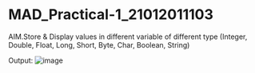 # MAD_Practical-1_21012011103

AIM.Store & Display values in different variable of different type (Integer, Double, Float, Long, Short, Byte, Char, Boolean, String)

Output:
![image](https://github.com/Rohan3429/MAD_Practical-1_21012011103/assets/98172369/06a06182-c3d0-458d-9ede-9bee2faaca87)

